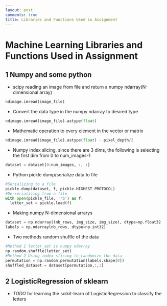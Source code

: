 ```yaml
---
layout: post
comments: true
title: Libraries and Functions Used in Assignment
---
```


# Machine Learning Libraries and Functions Used in Assignment

## 1 Numpy and some python

  * scipy reading an image from file and return a numpy ndarray(N-dimensional array)

```Python
ndimage.imread(image_file)
```

  * Convert the data type in the numpy ndarray to desired type

```python
ndimage.imread(image_file).astype(float)
```

  * Mathematic operation to every element in the vector or matrix

```python
ndimage.imread(image_file).astype(float) - pixel_depth/2
```

  * Numpy index slicing, since there are 3 dims, the following is selecting the first dim from 0 to num_images-1

```python
dataset = dataset[0:num_images, :, :]
```

  * Python pickle dump/serialize data to file

```python
#Serializing to a file
pickle.dump(dataset, f, pickle.HIGHEST_PROTOCOL)
#De-serializing from a file
with open(pickle_file, 'rb') as f:
  letter_set = pickle.load(f)
```

  * Making numpy N-dimensional arrarys

```python
dataset = np.ndarray((nb_rows, img_size, img_size), dtype=np.float32
labels = np.ndarray(nb_rows, dtype=np.int32)
```

  * Two methods random shuffle of the data

```python
#Method 1 letter_set is numpy ndarray
np.random.shuffle(letter_set)
#Method 2 Using index slicing to randomize the data
permutation = np.random.permutation(labels.shape[0])
shuffled_dataset = dataset[permutation,:,:]
```

## 2 LogisticRegression of sklearn

  * _TODO_ for learning the scikit-learn of LogisticRegression to classify the letters
